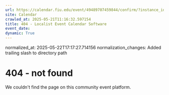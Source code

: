 ```yaml
---
url: https://calendar.fiu.edu/event/49489707459844/confirm/?instance_id=49489707477262&return=https%3A%2F%2Fcalendar.fiu.edu%2Fmiami_beach_urban_studios_364
site: Calendar
crawled_at: 2025-05-21T11:16:32.597154
title: 404 - Localist Event Calendar Software
event_date: 
dynamic: True
---
```

normalized_at: 2025-05-22T17:17:27.714156
normalization_changes: Added trailing slash to directory path

# 404 - not found
We couldn't find the page on this community event platform.
